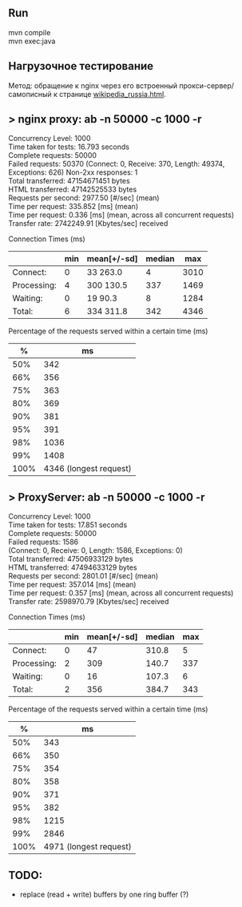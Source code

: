 Run
---

mvn compile  
mvn exec:java


Нагрузочное тестирование
------------------------


Метод: обращение к nginx через его встроенный прокси-сервер/самописный к странице [wikipedia_russia.html](https://github.com/init/http-test-suite/tree/master/httptest).



## > nginx proxy: ab -n 50000 -c 1000 -r

Concurrency Level:      1000  
Time taken for tests:   16.793 seconds  
Complete requests:      50000  
Failed requests:        50370
   (Connect: 0, Receive: 370, Length: 49374, Exceptions: 626)
Non-2xx responses:      1  
Total transferred:      47154671451 bytes  
HTML transferred:       47142525533 bytes  
Requests per second:    2977.50 [#/sec] (mean)  
Time per request:       335.852 [ms] (mean)  
Time per request:       0.336 [ms] (mean, across all concurrent requests)  
Transfer rate:          2742249.91 [Kbytes/sec] received  

Connection Times (ms)

|            | min | mean[+/-sd] | median | max  |
| ---------- | --- | ----------- | ------ | ---- |
|Connect:    |   0 |  33 263.0   |  4     | 3010 |
|Processing: |   4 | 300 130.5   |  337   | 1469 |
|Waiting:    |   0 |  19  90.3   |  8     | 1284 |
|Total:      |   6 | 334 311.8   | 342    | 4346 |


Percentage of the requests served within a certain time (ms)

|   %   |   ms   |
| ---- | ---- |
|  50% | 342 |
|  66% |  356 |
|  75% |  363 |
|  80% |  369 |
|  90% |  381 |
|  95% |  391 |
|  98% | 1036 |
|  99% | 1408 |
| 100% | 4346 (longest request) |


## > ProxyServer: ab -n 50000 -c 1000 -r

Concurrency Level:      1000  
Time taken for tests:   17.851 seconds  
Complete requests:      50000  
Failed requests:        1586  
   (Connect: 0, Receive: 0, Length: 1586, Exceptions: 0)  
Total transferred:      47506933129 bytes  
HTML transferred:       47494633129 bytes  
Requests per second:    2801.01 [#/sec] (mean)  
Time per request:       357.014 [ms] (mean)  
Time per request:       0.357 [ms] (mean, across all concurrent requests)  
Transfer rate:          2598970.79 [Kbytes/sec] received  

Connection Times (ms)

|               | min |  mean[+/-sd] | median |   max |
| ---           | --- | ---         |  ---    | --- |
|Connect:       | 0 |  47 | 310.8  |   5  |   3009 |
|Processing:    | 2 |  309 | 140.7 |   337 |    3611 |
|Waiting:       | 0 |  16 | 107.3  |    6  |  3277  |
|Total:         | 2 | 356 | 384.7 |    343 |   4971 |


Percentage of the requests served within a certain time (ms)

|  %   |  ms  |
| ---  | ---  |
|  50% |  343 |
|  66% |  350 |
|  75% |  354 |
|  80% |  358 |
|  90% |  371 |
|  95% |  382 |
|  98% | 1215 |
|  99% | 2846 |
| 100% | 4971 (longest request) |




TODO:
-----

- replace (read + write) buffers by one ring buffer (?)
